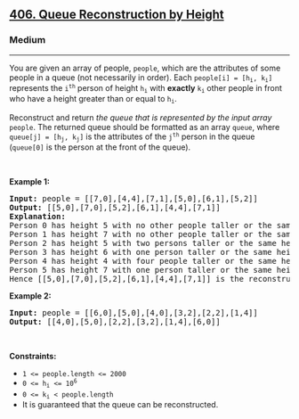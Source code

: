 <h2><a href="https://leetcode.com/problems/queue-reconstruction-by-height/description/">406. Queue Reconstruction by Height</a></h2><h3>Medium</h3><hr><p>You are given an array of people, <code>people</code>, which are the attributes of some people in a queue (not necessarily in order). Each <code>people[i] = [h<sub>i</sub>, k<sub>i</sub>]</code> represents the <code>i<sup>th</sup></code> person of height <code>h<sub>i</sub></code> with <strong>exactly</strong> <code>k<sub>i</sub></code> other people in front who have a height greater than or equal to <code>h<sub>i</sub></code>.</p>

<p>Reconstruct and return <em>the queue that is represented by the input array </em><code>people</code>. The returned queue should be formatted as an array <code>queue</code>, where <code>queue[j] = [h<sub>j</sub>, k<sub>j</sub>]</code> is the attributes of the <code>j<sup>th</sup></code> person in the queue (<code>queue[0]</code> is the person at the front of the queue).</p>

<p>&nbsp;</p>
<p><strong class="example">Example 1:</strong></p>

<pre>
<strong>Input:</strong> people = [[7,0],[4,4],[7,1],[5,0],[6,1],[5,2]]
<strong>Output:</strong> [[5,0],[7,0],[5,2],[6,1],[4,4],[7,1]]
<strong>Explanation:</strong>
Person 0 has height 5 with no other people taller or the same height in front.
Person 1 has height 7 with no other people taller or the same height in front.
Person 2 has height 5 with two persons taller or the same height in front, which is person 0 and 1.
Person 3 has height 6 with one person taller or the same height in front, which is person 1.
Person 4 has height 4 with four people taller or the same height in front, which are people 0, 1, 2, and 3.
Person 5 has height 7 with one person taller or the same height in front, which is person 1.
Hence [[5,0],[7,0],[5,2],[6,1],[4,4],[7,1]] is the reconstructed queue.
</pre>

<p><strong class="example">Example 2:</strong></p>

<pre>
<strong>Input:</strong> people = [[6,0],[5,0],[4,0],[3,2],[2,2],[1,4]]
<strong>Output:</strong> [[4,0],[5,0],[2,2],[3,2],[1,4],[6,0]]
</pre>

<p>&nbsp;</p>
<p><strong>Constraints:</strong></p>

<ul>
	<li><code>1 &lt;= people.length &lt;= 2000</code></li>
	<li><code>0 &lt;= h<sub>i</sub> &lt;= 10<sup>6</sup></code></li>
	<li><code>0 &lt;= k<sub>i</sub> &lt; people.length</code></li>
	<li>It is guaranteed that the queue can be reconstructed.</li>
</ul>
